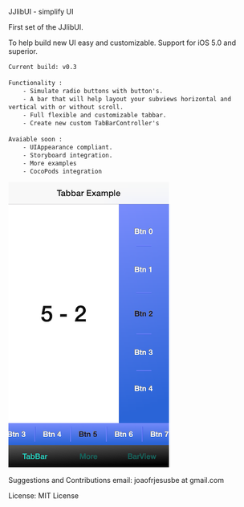 JJlibUI - simplify UI

First set of the JJlibUI.

To help build new UI easy and customizable.
Support for iOS 5.0 and superior.

	Current build: v0.3

	Functionality :
 		- Simulate radio buttons with button's.
 		- A bar that will help layout your subviews horizontal and vertical with or without scroll.
 		- Full flexible and customizable tabbar.
 		- Create new custom TabBarController's 		

	Avaiable soon :
		- UIAppearance compliant.
		- Storyboard integration.
		- More examples
		- CocoPods integration

![Screenshots](Screenshot.png "Screenshot")

Suggestions and Contributions email: joaofrjesusbe at gmail.com

License: MIT License
